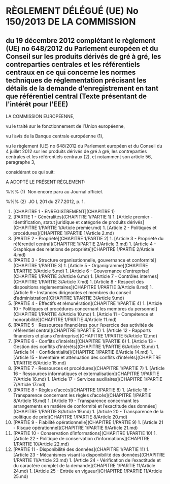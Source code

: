 # RÈGLEMENT DÉLÉGUÉ (UE) No 150/2013 DE LA COMMISSION

## du 19 décembre 2012 complétant le règlement (UE) no 648/2012 du Parlement européen et du Conseil sur les produits dérivés de gré à gré, les contreparties centrales et les référentiels centraux en ce qui concerne les normes techniques de réglementation précisant les détails de la demande d’enregistrement en tant que référentiel central (Texte présentant de l'intérêt pour l'EEE)

LA COMMISSION EUROPÉENNE,

vu le traité sur le fonctionnement de l’Union européenne,

vu l’avis de la Banque centrale européenne (1),

vu le règlement (UE) no 648/2012 du Parlement européen et du Conseil du 4 juillet 2012 sur les produits dérivés de gré à gré, les contreparties centrales et les référentiels centraux (2), et notamment son article 56, paragraphe 3,

considérant ce qui suit:

A ADOPTÉ LE PRÉSENT RÈGLEMENT:

%%% (1)  Non encore paru au Journal officiel.

%%% (2)  JO L 201 du 27.7.2012, p. 1.

1. [CHAPITRE 1 - ENREGISTREMENT](CHAPITRE 1)
  1. [PARTIE 1 - Généralités](CHAPITRE 1/PARTIE 1)
    1. [Article premier - Identification, statut juridique et catégorie de produits dérivés](CHAPITRE 1/PARTIE 1/Article premier.md)
    1. [Article 2 - Politiques et procédures](CHAPITRE 1/PARTIE 1/Article 2.md)
  1. [PARTIE 2 - Propriété](CHAPITRE 1/PARTIE 2)
    1. [Article 3 - Propriété du référentiel central](CHAPITRE 1/PARTIE 2/Article 3.md)
    1. [Article 4 - Graphique des relations de propriété](CHAPITRE 1/PARTIE 2/Article 4.md)
  1. [PARTIE 3 - Structure organisationnelle, gouvernance et conformité](CHAPITRE 1/PARTIE 3)
    1. [Article 5 - Organigramme](CHAPITRE 1/PARTIE 3/Article 5.md)
    1. [Article 6 - Gouvernance d’entreprise](CHAPITRE 1/PARTIE 3/Article 6.md)
    1. [Article 7 - Contrôles internes](CHAPITRE 1/PARTIE 3/Article 7.md)
    1. [Article 8 - Respect des dispositions réglementaires](CHAPITRE 1/PARTIE 3/Article 8.md)
    1. [Article 9 - Instances dirigeantes et membres du conseil d’administration](CHAPITRE 1/PARTIE 3/Article 9.md)
  1. [PARTIE 4 - Effectifs et rémunération](CHAPITRE 1/PARTIE 4)
    1. [Article 10 - Politiques et procédures concernant les membres du personnel](CHAPITRE 1/PARTIE 4/Article 10.md)
    1. [Article 11 - Compétence et honorabilité](CHAPITRE 1/PARTIE 4/Article 11.md)
  1. [PARTIE 5 - Ressources financières pour l’exercice des activités de référentiel central](CHAPITRE 1/PARTIE 5)
    1. [Article 12 - Rapports financiers et plans d’entreprise](CHAPITRE 1/PARTIE 5/Article 12.md)
  1. [PARTIE 6 - Conflits d’intérêts](CHAPITRE 1/PARTIE 6)
    1. [Article 13 - Gestion des conflits d’intérêts](CHAPITRE 1/PARTIE 6/Article 13.md)
    1. [Article 14 - Confidentialité](CHAPITRE 1/PARTIE 6/Article 14.md)
    1. [Article 15 - Inventaire et atténuation des conflits d’intérêts](CHAPITRE 1/PARTIE 6/Article 15.md)
  1. [PARTIE 7 - Ressources et procédures](CHAPITRE 1/PARTIE 7)
    1. [Article 16 - Ressources informatiques et externalisation](CHAPITRE 1/PARTIE 7/Article 16.md)
    1. [Article 17 - Services auxiliaires](CHAPITRE 1/PARTIE 7/Article 17.md)
  1. [PARTIE 8 - Règles d’accès](CHAPITRE 1/PARTIE 8)
    1. [Article 18 - Transparence concernant les règles d’accès](CHAPITRE 1/PARTIE 8/Article 18.md)
    1. [Article 19 - Transparence concernant les arrangements en matière de conformité et l’exactitude des données](CHAPITRE 1/PARTIE 8/Article 19.md)
    1. [Article 20 - Transparence de la politique de prix](CHAPITRE 1/PARTIE 8/Article 20.md)
  1. [PARTIE 9 - Fiabilité opérationnelle](CHAPITRE 1/PARTIE 9)
    1. [Article 21 - Risque opérationnel](CHAPITRE 1/PARTIE 9/Article 21.md)
  1. [PARTIE 10 - Conservation d’informations](CHAPITRE 1/PARTIE 10)
    1. [Article 22 - Politique de conservation d’informations](CHAPITRE 1/PARTIE 10/Article 22.md)
  1. [PARTIE 11 - Disponibilité des données](CHAPITRE 1/PARTIE 11)
    1. [Article 23 - Mécanismes visant la disponibilité des données](CHAPITRE 1/PARTIE 11/Article 23.md)
    1. [Article 24 - Vérification de l’exactitude et du caractère complet de la demande](CHAPITRE 1/PARTIE 11/Article 24.md)
    1. [Article 25 - Entrée en vigueur](CHAPITRE 1/PARTIE 11/Article 25.md)
